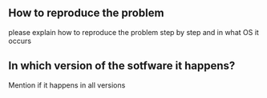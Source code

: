 ## How to reproduce the problem
please explain how to reproduce the problem step by step and in what OS it occurs

## In which version of the sotfware it happens?
Mention if it happens in all versions
